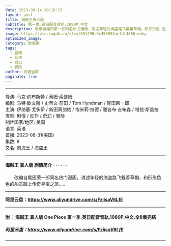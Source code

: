 ```yaml
---
date: 2023-09-14 10:18:23
layout: post
title: 海贼王真人版
subtitle: 第一季.英日配音音轨.1080P.中文
description: 改编自尾田荣一郎同名热门漫画，讲述年轻的海盗路飞戴着草帽，和形形色 色的船员踏上传奇寻宝之旅...
image: https://pic.imgdb.cn/item/651298c9c458853aefdf4686.webp
optimized_image: 
category: 欧美剧
tags:
  - 剧情
  - 动作
  - 奇幻
  - 冒险
author: 对酒当歌
paginate: true
---
```


---

导演: 马克·约布斯特 / 蒂姆·索瑟姆  
编剧: 马特·欧文斯 / 史蒂文·前田 / Tom Hyndman / 尾田荣一郎  
主演: 伊纳基·戈多伊 / 新田真剑佑 / 埃米莉·拉德 / 雅各布·吉布森 / 塔兹·斯盖拉  
类型: 剧情 / 动作 / 奇幻 / 冒险  
制片国家/地区: 美国  
语言: 英语  
首播: 2023-08-31(美国)  
集数: 8  
又名: 航海王 / 海盗王  

---

#### 海贼王 真人版 剧情简介 · · · · · ·

　　改编自尾田荣一郎同名热门漫画，讲述年轻的海盗路飞戴着草帽，和形形色 色的船员踏上传奇寻宝之旅.....

---

**阿里云盘：<https://www.aliyundrive.com/s/FzjisaV6LfE>**

---

#### 附： 海贼王 真人版 One Piece 第一季.英日配音音轨.1080P.中文.全8集完结

##### 阿里云盘：<https://www.aliyundrive.com/s/FzjisaV6LfE>

---
